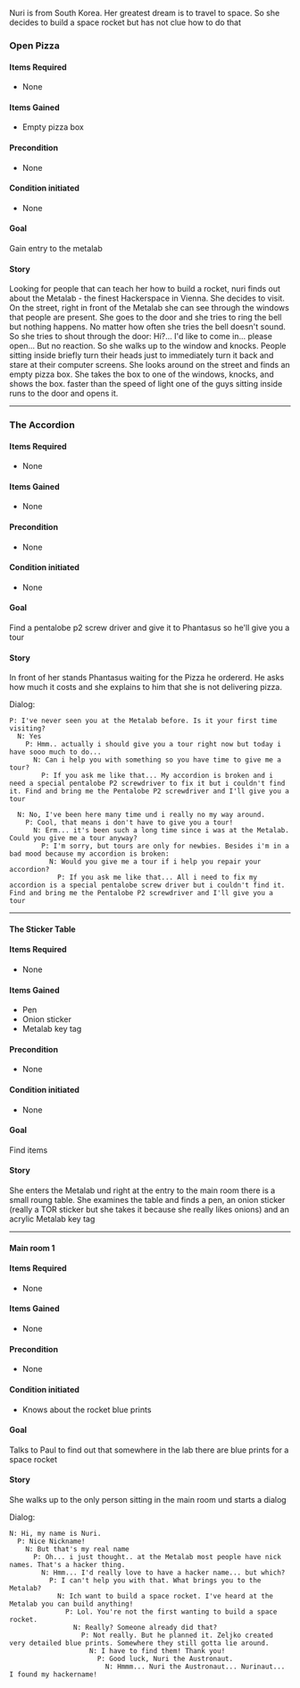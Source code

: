 Nuri is from South Korea. Her greatest dream is to travel to space. So she decides to build a space rocket but has not clue how to do that



### Open Pizza
#### Items Required
* None

#### Items Gained
* Empty pizza box

#### Precondition
* None

#### Condition initiated
* None

#### Goal
Gain entry to the metalab

#### Story
Looking for people that can teach her how to build a rocket, nuri finds out about the Metalab - the finest Hackerspace in Vienna. She decides to visit. On the street, right in front of the Metalab she can see through the windows that people are present. She goes to the door and she tries to ring the bell but nothing happens. No matter how often she tries the bell doesn't sound. So she tries to shout through the door: Hi?... I'd like to come in... please open... But no reaction. So she walks up to the window and knocks. People sitting inside briefly turn their heads just to immediately turn it back and stare at their computer screens. 
She looks around on the street and finds an empty pizza box. She takes the box to one of the windows, knocks, and shows the box. faster than the speed of light one of the guys sitting inside runs to the door and opens it.

--------------------

### The Accordion
#### Items Required
* None

#### Items Gained
* None 

#### Precondition
* None

#### Condition initiated
* None

#### Goal
Find a pentalobe p2 screw driver and give it to Phantasus so he'll give you a tour

#### Story
In front of her stands Phantasus waiting for the Pizza he ordererd. He asks how much it costs and she explains to him that she is not delivering pizza.

Dialog:
```
P: I've never seen you at the Metalab before. Is it your first time visiting?
  N: Yes
    P: Hmm.. actually i should give you a tour right now but today i have sooo much to do...
      N: Can i help you with something so you have time to give me a tour?
        P: If you ask me like that... My accordion is broken and i need a special pentalobe P2 screwdriver to fix it but i couldn't find it. Find and bring me the Pentalobe P2 screwdriver and I'll give you a tour

  N: No, I've been here many time und i really no my way around.
    P: Cool, that means i don't have to give you a tour!
      N: Erm... it's been such a long time since i was at the Metalab. Could you give me a tour anyway?
        P: I'm sorry, but tours are only for newbies. Besides i'm in a bad mood because my accordion is broken:
          N: Would you give me a tour if i help you repair your accordion?
            P: If you ask me like that... All i need to fix my accordion is a special pentalobe screw driver but i couldn't find it. Find and bring me the Pentalobe P2 screwdriver and I'll give you a tour
```

--------------------

#### The Sticker Table
#### Items Required
* None

#### Items Gained
* Pen
* Onion sticker
* Metalab key tag

#### Precondition
* None

#### Condition initiated
* None

#### Goal
Find items

#### Story
She enters the Metalab und right at the entry to the main room there is a small roung table. She examines the table and finds a pen, an onion sticker (really a TOR sticker but she takes it because she really likes onions) and an acrylic Metalab key tag

--------------------

#### Main room 1

#### Items Required
* None

#### Items Gained
* None

#### Precondition
* None

#### Condition initiated
* Knows about the rocket blue prints

#### Goal
Talks to Paul to find out that somewhere in the lab there are blue prints for a space rocket

#### Story
She walks up to the only person sitting in the main room und starts a dialog

Dialog:
```
N: Hi, my name is Nuri.
  P: Nice Nickname!
    N: But that's my real name
      P: Oh... i just thought.. at the Metalab most people have nick names. That's a hacker thing.
        N: Hmm... I'd really love to have a hacker name... but which?
          P: I can't help you with that. What brings you to the Metalab?
            N: Ich want to build a space rocket. I've heard at the Metalab you can build anything!
              P: Lol. You're not the first wanting to build a space rocket.
                N: Really? Someone already did that?
                  P: Not really. But he planned it. Zeljko created very detailed blue prints. Somewhere they still gotta lie around.
                    N: I have to find them! Thank you!
                      P: Good luck, Nuri the Austronaut.
                        N: Hmmm... Nuri the Austronaut... Nurinaut... I found my hackername! 
```

